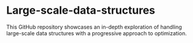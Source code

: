 # Large-scale-data-structures
This GitHub repository showcases an in-depth exploration of handling large-scale data structures with a progressive approach to optimization.
